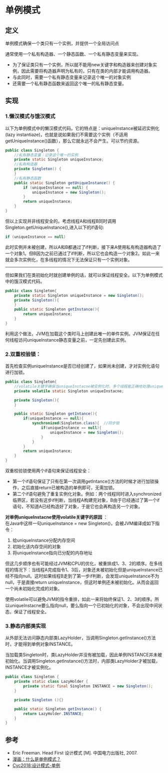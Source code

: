 # 单例模式

## 定义
单例模式确保一个类只有一个实例，并提供一个全局访问点

通常使用一个私有构造器、一个静态函数、一个私有静态变量来实现。
* 为了保证类只有一个实例，所以就不能用new关键字和构造器来创建对象实例，因此需要将构造器声明为私有的，只有在类的内部才能调用构造器。
* 与此同时，需要一个私有静态变量来记录这个唯一的对象实例
* 还需要一个私有静态函数来返回这个唯一的私有静态变量。

## 实现

### 1.懒汉模式与饿汉模式
以下为单例模式中的懒汉模式代码。它的特点是：uniqueInstance被延迟实例化(lazy instantiaze)，也就是说如果我们不需要这个实例（不适用getUniqueInstance()函数），那么它就永远不会产生。可以节约资源。
```java
public class Singleton {
    //私有静态变量：记录这个唯一的实例
    private static Singleton uniqueInstance;
    //私有构造器
    private Singleton() {
    }
    //私有静态函数
    public static Singleton getUniqueInstance() {
        if (uniqueInstance == null) {
            uniqueInstance = new Singleton();
        }
        return uniqueInstance;
    }
}
```
但以上实现并非线程安全的。考虑线程A和线程B同时调用Singleton.getUniqueInstance(),进入以下的if语句:
```java
if (uniqueInstance == null)
```
此时实例并未被创建，所以A和B都通过了if判断，接下来A使用私有构造器构造了一个对象1。但B因为之前已通过了if判断，所以它也会构造一个对象2。如此一来就会多次实例化，在多线程的情况下无法保证只有一个实例对象。

---

但如果我们在类初始化时就创建单例的话，就可以保证线程安全。以下为单例模式中的饿汉模式代码。
```java
public class Singleton{
    private static Singleton uniqueInstance = new Singleton();
    private Singleton(){
    }
    public static Singleton getInstance(){
        return uniqueInstance;
    }
}
```
利用这个做法，JVM在加载这个类时马上创建此唯一的单件实例。JVM保证在任何线程访问uniqueInstance静态变量之前，一定先创建此实例。

### 2.双重校验锁：
首先检查实例uniqueInstance是否已经创建了，如果尚未创建，才对实例化语句进行加锁。

```java
public class Singleton{
    //volatile关键字确保当uniqueInstacne被实例化时，多个线程能正确地处理uniqueInstacne变量
    private volatile static Singleton uniqueInstacne;

    private Singleton(){
    }

    public static Singleton getIntance(){
        if(uniqueInstance == null){
            synchronized(Singleton.class){  //同步锁
                if(uniqueInstance == null){
                    uniqueInstance = new Singleton();
                }
            }
        }
        return uniqueInstance;
    }
}
```
双重校验锁使用两个if语句来保证线程安全：
* 第一个if语句保证了只有在第一次调用getIntance()方法的时候才进行加锁操作，之后直接return已被构造的单例即可，无需加锁。
* 第二个if语句避免了重复实例化对象。例如：两个线程同时进入synchronized临界区，若没有这步if判断，当线程A构建完对象，B由于已经通过了第一个if语句，不知道A已经构造好了对象，于是它也会再构造另一个对象。

**对单例uniqueInstacne使用volatile关键字的原因** ：  
在Java中这样一句uniqueInstance = new Singleton()，会被JVM编译成如下指令：
1. 给uniqueInstance分配内存空间
2. 初始化该内存空间的对象
3. 将uniqueInstance指向已分配的内存地址
   
但这几步顺序也有可能经过JVM和CPU的优化，被重排成1、3、2的顺序。在多线程的情况下：当线程A完成指令1、3后，对象还未被初始化但是uniqueInstance已经不指向null。这时如果线程B走到了第一步if判断，会发现uniqueInstance不为null，于是直接return uniqueInstance，但这时单例还未被初始化。从而会返回一个尚未初始化完成的对象。

使用volatile可以避免JVM的指令重排，如此一来将始终保证1、2、3的顺序。所以uniqueInstacne要么指向null，要么指向一个已初始化的对象，不会出现中间状态，保证了线程安全。

### 3.静态内部类实现
从外部无法访问静态内部类LazyHolder，当调用Singleton.getInstance()方法时，才能得到单例对象INSTANCE。

当加载类Singleton时，类LazyHolder并没有被加载，因此单例INSTANCE并未被初始化。当调用Singleton.getInstance()方法时，内部类LazyHolder才被加载，INSTANCE才被实例化。
```java
public class Singleton {
    private static class LazyHolder {
        private static final Singleton INSTANCE = new Singleton();
    }

    private Singleton (){}

    public static Singleton getInstance() {
        return LazyHolder.INSTANCE;
    }
}
```

## 参考
* Eric Freeman. Head First 设计模式 [M]. 中国电力出版社, 2007.
* [漫画：什么是单例模式？](https://mp.weixin.qq.com/s?__biz=MzIxMjE5MTE1Nw==&mid=2653192251&idx=2&sn=4acce2985ab4fcc908235891c9213628&chksm=8c99f2e1bbee7bf7f64132bb58d3023f79b3c11fe2043dcd29fe07f4ddb5b3c7d375252d8555&mpshare=1&scene=1&srcid=10145YhZbl4txuQIh5xlFBqA&sharer_sharetime=1602674938022&sharer_shareid=63ec0aac0cd5411bee34cfcffcb8dd13&key=39efdee81dad78454480c9b361da08ead78bf35d989c6aaa0d4edc8e92fa7b9ce91a527f838f4b0a7d81f2828cee6ace059f058b1394c2b39c5ef15f877901053d8f24be422fb2ca4c912f2ade0b016cff8a88b43e2bd8dbd0db14269a57cf17c1ee40c4b58e63e3602182361d2442145db6c25d6eb6463c1042ac218a37da4e&ascene=1&uin=MjMwMzI4OTM4MA%3D%3D&devicetype=Windows+10+x64&version=62090529&lang=zh_CN&exportkey=AZ9HDfnHe%2BjxOhY62YWHjFM%3D&pass_ticket=MWeci50fAmUpNH9xi84lqGhymZw0Eks6tmCWWalvvtE8ydesOK9%2F2HCdSS9Ucqzv&wx_header=0)
* [Cyc2018:设计模式-单例](https://github.com/CyC2018/CS-Notes/blob/master/notes/%E8%AE%BE%E8%AE%A1%E6%A8%A1%E5%BC%8F%20%20-%20%E5%8D%95%E4%BE%8B.md)